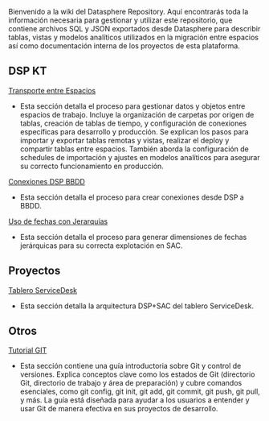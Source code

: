 Bienvenido a la wiki del Datasphere Repository. Aquí encontrarás toda la información necesaria para gestionar y utilizar este repositorio, que contiene archivos SQL y JSON exportados desde Datasphere para describir tablas, vistas y modelos analíticos utilizados en la migración entre espacios así como documentación interna de los proyectos de esta plataforma.

## DSP KT

[Transporte entre Espacios](Transporte-entre-Espacios)
- Esta sección detalla el proceso para gestionar datos y objetos entre espacios de trabajo. Incluye la organización de carpetas por origen de tablas, creación de tablas de tiempo, y configuración de conexiones específicas para desarrollo y producción. Se explican los pasos para importar y exportar tablas remotas y vistas, realizar el deploy y compartir tablas entre espacios. También aborda la configuración de schedules de importación y ajustes en modelos analíticos para asegurar su correcto funcionamiento en producción.

[Conexiones DSP BBDD](Conexiones-DSP-BBDD)
- Esta sección detalla el proceso para crear conexiones desde DSP a BBDD.

[Uso de fechas con Jerarquías](Uso-de-fechas-con-Jerarquías)
- Esta sección detalla el proceso para generar dimensiones de fechas jerárquicas para su correcta explotación en SAC.

## Proyectos

[Tablero ServiceDesk](Tablero-ServiceDesk)
- Esta sección detalla la arquitectura DSP+SAC del tablero ServiceDesk.

## Otros

[Tutorial GIT](Tutorial-GIT)
- Esta sección contiene una guía introductoria sobre Git y control de versiones. Explica conceptos clave como los estados de Git (directorio Git, directorio de trabajo y área de preparación) y cubre comandos esenciales, como git config, git init, git add, git commit, git push, git pull, y más. La guía está diseñada para ayudar a los usuarios a entender y usar Git de manera efectiva en sus proyectos de desarrollo.
